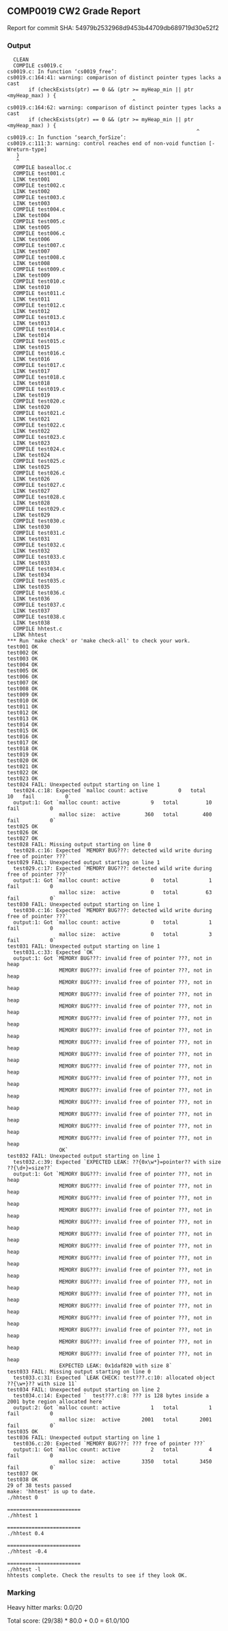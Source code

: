 ## COMP0019 CW2 Grade Report
Report for commit SHA: 54979b2532968d9453b44709db689719d30e52f2

### Output


      CLEAN 
      COMPILE cs0019.c
    cs0019.c: In function ‘cs0019_free’:
    cs0019.c:164:41: warning: comparison of distinct pointer types lacks a cast
           if (checkExists(ptr) == 0 && (ptr >= myHeap_min || ptr <myHeap_max) ) {
                                             ^
    cs0019.c:164:62: warning: comparison of distinct pointer types lacks a cast
           if (checkExists(ptr) == 0 && (ptr >= myHeap_min || ptr <myHeap_max) ) {
                                                                  ^
    cs0019.c: In function ‘search_forSize’:
    cs0019.c:111:3: warning: control reaches end of non-void function [-Wreturn-type]
       }
       ^
      COMPILE basealloc.c
      COMPILE test001.c
      LINK test001 
      COMPILE test002.c
      LINK test002 
      COMPILE test003.c
      LINK test003 
      COMPILE test004.c
      LINK test004 
      COMPILE test005.c
      LINK test005 
      COMPILE test006.c
      LINK test006 
      COMPILE test007.c
      LINK test007 
      COMPILE test008.c
      LINK test008 
      COMPILE test009.c
      LINK test009 
      COMPILE test010.c
      LINK test010 
      COMPILE test011.c
      LINK test011 
      COMPILE test012.c
      LINK test012 
      COMPILE test013.c
      LINK test013 
      COMPILE test014.c
      LINK test014 
      COMPILE test015.c
      LINK test015 
      COMPILE test016.c
      LINK test016 
      COMPILE test017.c
      LINK test017 
      COMPILE test018.c
      LINK test018 
      COMPILE test019.c
      LINK test019 
      COMPILE test020.c
      LINK test020 
      COMPILE test021.c
      LINK test021 
      COMPILE test022.c
      LINK test022 
      COMPILE test023.c
      LINK test023 
      COMPILE test024.c
      LINK test024 
      COMPILE test025.c
      LINK test025 
      COMPILE test026.c
      LINK test026 
      COMPILE test027.c
      LINK test027 
      COMPILE test028.c
      LINK test028 
      COMPILE test029.c
      LINK test029 
      COMPILE test030.c
      LINK test030 
      COMPILE test031.c
      LINK test031 
      COMPILE test032.c
      LINK test032 
      COMPILE test033.c
      LINK test033 
      COMPILE test034.c
      LINK test034 
      COMPILE test035.c
      LINK test035 
      COMPILE test036.c
      LINK test036 
      COMPILE test037.c
      LINK test037 
      COMPILE test038.c
      LINK test038 
      COMPILE hhtest.c
      LINK hhtest 
    *** Run 'make check' or 'make check-all' to check your work.
    test001 OK
    test002 OK
    test003 OK
    test004 OK
    test005 OK
    test006 OK
    test007 OK
    test008 OK
    test009 OK
    test010 OK
    test011 OK
    test012 OK
    test013 OK
    test014 OK
    test015 OK
    test016 OK
    test017 OK
    test018 OK
    test019 OK
    test020 OK
    test021 OK
    test022 OK
    test023 OK
    test024 FAIL: Unexpected output starting on line 1
      test024.c:18: Expected `malloc count: active          0   total         10   fail          0`
      output:1: Got `malloc count: active          9   total         10   fail          0
                     malloc size:  active        360   total        400   fail          0`
    test025 OK
    test026 OK
    test027 OK
    test028 FAIL: Missing output starting on line 0
      test028.c:16: Expected `MEMORY BUG???: detected wild write during free of pointer ???`
    test029 FAIL: Unexpected output starting on line 1
      test029.c:17: Expected `MEMORY BUG???: detected wild write during free of pointer ???`
      output:1: Got `malloc count: active          0   total          1   fail          0
                     malloc size:  active          0   total         63   fail          0`
    test030 FAIL: Unexpected output starting on line 1
      test030.c:16: Expected `MEMORY BUG???: detected wild write during free of pointer ???`
      output:1: Got `malloc count: active          0   total          1   fail          0
                     malloc size:  active          0   total          3   fail          0`
    test031 FAIL: Unexpected output starting on line 1
      test031.c:33: Expected `OK`
      output:1: Got `MEMORY BUG???: invalid free of pointer ???, not in heap
                     MEMORY BUG???: invalid free of pointer ???, not in heap
                     MEMORY BUG???: invalid free of pointer ???, not in heap
                     MEMORY BUG???: invalid free of pointer ???, not in heap
                     MEMORY BUG???: invalid free of pointer ???, not in heap
                     MEMORY BUG???: invalid free of pointer ???, not in heap
                     MEMORY BUG???: invalid free of pointer ???, not in heap
                     MEMORY BUG???: invalid free of pointer ???, not in heap
                     MEMORY BUG???: invalid free of pointer ???, not in heap
                     MEMORY BUG???: invalid free of pointer ???, not in heap
                     MEMORY BUG???: invalid free of pointer ???, not in heap
                     MEMORY BUG???: invalid free of pointer ???, not in heap
                     MEMORY BUG???: invalid free of pointer ???, not in heap
                     MEMORY BUG???: invalid free of pointer ???, not in heap
                     MEMORY BUG???: invalid free of pointer ???, not in heap
                     MEMORY BUG???: invalid free of pointer ???, not in heap
                     OK`
    test032 FAIL: Unexpected output starting on line 1
      test032.c:39: Expected `EXPECTED LEAK: ??{0x\w*}=pointer?? with size ??{\d+}=size??`
      output:1: Got `MEMORY BUG???: invalid free of pointer ???, not in heap
                     MEMORY BUG???: invalid free of pointer ???, not in heap
                     MEMORY BUG???: invalid free of pointer ???, not in heap
                     MEMORY BUG???: invalid free of pointer ???, not in heap
                     MEMORY BUG???: invalid free of pointer ???, not in heap
                     MEMORY BUG???: invalid free of pointer ???, not in heap
                     MEMORY BUG???: invalid free of pointer ???, not in heap
                     MEMORY BUG???: invalid free of pointer ???, not in heap
                     MEMORY BUG???: invalid free of pointer ???, not in heap
                     MEMORY BUG???: invalid free of pointer ???, not in heap
                     MEMORY BUG???: invalid free of pointer ???, not in heap
                     MEMORY BUG???: invalid free of pointer ???, not in heap
                     MEMORY BUG???: invalid free of pointer ???, not in heap
                     MEMORY BUG???: invalid free of pointer ???, not in heap
                     MEMORY BUG???: invalid free of pointer ???, not in heap
                     MEMORY BUG???: invalid free of pointer ???, not in heap
                     EXPECTED LEAK: 0x1daf820 with size 8`
    test033 FAIL: Missing output starting on line 0
      test033.c:31: Expected `LEAK CHECK: test???.c:10: allocated object ??{\w+}?? with size 11`
    test034 FAIL: Unexpected output starting on line 2
      test034.c:14: Expected `  test???.c:8: ??? is 128 bytes inside a 2001 byte region allocated here`
      output:2: Got `malloc count: active          1   total          1   fail          0
                     malloc size:  active       2001   total       2001   fail          0`
    test035 OK
    test036 FAIL: Unexpected output starting on line 1
      test036.c:20: Expected `MEMORY BUG???: ??? free of pointer ???`
      output:1: Got `malloc count: active          2   total          4   fail          0
                     malloc size:  active       3350   total       3450   fail          0`
    test037 OK
    test038 OK
    29 of 38 tests passed
    make: 'hhtest' is up to date.
    ./hhtest 0
    
    ========================
    ./hhtest 1
    
    ========================
    ./hhtest 0.4
    
    ========================
    ./hhtest -0.4
    
    ========================
    ./hhtest -l
    hhtests complete. Check the results to see if they look OK.
    


### Marking

Heavy hitter marks: 0.0/20

Total score: (29/38) * 80.0 + 0.0 = 61.0/100

